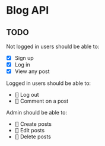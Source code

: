 # Blog API

## TODO

Not logged in users should be able to:

- [x] Sign up
- [x] Log in
- [x] View any post

Logged in users should be able to:

- [] Log out
- [] Comment on a post

Admin should be able to:

- [] Create posts
- [] Edit posts
- [] Delete posts
